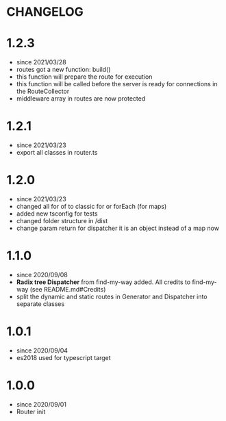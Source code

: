 # CHANGELOG

# 1.2.3
- since 2021/03/28
- routes got a new function: build()
- this function will prepare the route for execution
- this function will be called before the server is ready for connections in the RouteCollector
- middleware array in routes are now protected

# 1.2.1
- since 2021/03/23
- export all classes in router.ts

# 1.2.0
- since 2021/03/23
- changed all for of to classic for or forEach (for maps)
- added new tsconfig for tests
- changed folder structure in /dist
- change param return for dispatcher it is an object instead of a map now

# 1.1.0
- since 2020/09/08
- **Radix tree Dispatcher** from find-my-way added. All credits to find-my-way (see README.md#Credits)
- split the dynamic and static routes in Generator and Dispatcher into separate classes

# 1.0.1

- since 2020/09/04
- es2018 used for typescript target

# 1.0.0

- since 2020/09/01
- Router init